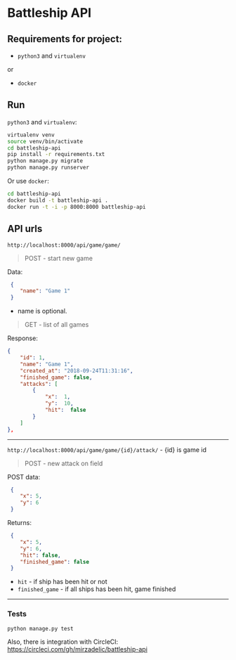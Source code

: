 # Battleship API

## Requirements for project:
 - `python3` and `virtualenv`

 or

 - `docker`


## Run

`python3` and `virtualenv`:
```sh
virtualenv venv
source venv/bin/activate
cd battleship-api
pip install -r requirements.txt
python manage.py migrate
python manage.py runserver
```

Or use `docker`:
```sh
cd battleship-api
docker build -t battleship-api .
docker run -t -i -p 8000:8000 battleship-api
```


## API urls
`http://localhost:8000/api/game/game/`

>POST - start new game

Data:
```json
 {
	"name": "Game 1"
 }
```
 - name is optional.

>GET - list of all games

Response:
```json
{
	"id": 1,
	"name": "Game 1",
	"created_at": "2018-09-24T11:31:16",
	"finished_game": false,
	"attacks": [
		{
			"x":  1,
			"y":  10,
			"hit":  false
		}
	]
},
```
---
`http://localhost:8000/api/game/game/{id}/attack/` - {id} is game id

>POST - new attack on field

POST data:
```json
 {
	"x": 5,
	"y": 6
 }
```

Returns:
```json
 {
	"x": 5,
	"y": 6,
	"hit": false,
	"finished_game": false
 }
```


 - `hit` - if ship has been hit or not
 - `finished_game` - if all ships has been hit, game finished
---


### Tests
```sh
python manage.py test
```

Also, there is integration with CircleCI:
https://circleci.com/gh/mirzadelic/battleship-api
